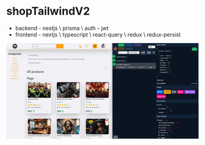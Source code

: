 # shopTailwindV2

<ul>
<li>backend - nestjs \ prisma \ auth - jwt</li>
<li>frontend - nextjs \ typescript \ react-query \ redux \ redux-persist</li>
</ul>

![wow it`s website](https://github.com/voLter-2109/shopTailwindV2/blob/main/wow.jpg)


